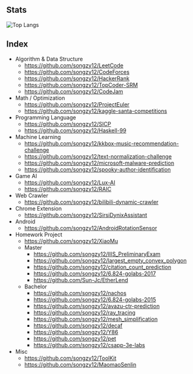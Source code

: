 ## Stats
![Top Langs](https://github-readme-stats.vercel.app/api/top-langs/?username=songzy12)

## Index

* Algorithm & Data Structure
  * https://github.com/songzy12/LeetCode
  * https://github.com/songzy12/CodeForces
  * https://github.com/songzy12/HackerRank
  * https://github.com/songzy12/TopCoder-SRM
  * https://github.com/songzy12/CodeJam
* Math / Optimization
  * https://github.com/songzy12/ProjectEuler
  * https://github.com/songzy12/kaggle-santa-competitions  
* Programming Language
  * https://github.com/songzy12/SICP
  * https://github.com/songzy12/Haskell-99
* Machine Learning
  * https://github.com/songzy12/kkbox-music-recommendation-challenge
  * https://github.com/songzy12/text-normalization-challenge
  * https://github.com/songzy12/microsoft-malware-prediction
  * https://github.com/songzy12/spooky-author-identification
* Game AI
  * https://github.com/songzy12/Lux-AI
  * https://github.com/songzy12/RAIC
* Web Crawler
  * https://github.com/songzy12/bilibili-dynamic-crawler
* Chrome Extension
  * https://github.com/songzy12/SirsiDynixAssistant
* Android
  * https://github.com/songzy12/AndroidRotationSensor
* Homework Project
  * https://github.com/songzy12/XiaoMu
  * Master
    * https://github.com/songzy12/IIIS_PreliminaryExam
    * https://github.com/songzy12/largest_empty_convex_polygon
    * https://github.com/songzy12/citation_count_prediction
    * https://github.com/songzy12/6.824-golabs-2017
    * https://github.com/Sun-Jc/EtherLend
  * Bachelor
    * https://github.com/songzy12/nachos
    * https://github.com/songzy12/6.824-golabs-2015
    * https://github.com/songzy12/avazu-ctr-prediction
    * https://github.com/songzy12/ray_tracing
    * https://github.com/songzy12/mesh_simplification
    * https://github.com/songzy12/decaf
    * https://github.com/songzy12/Y86
    * https://github.com/songzy12/pet
    * https://github.com/songzy12/csapp-3e-labs
* Misc
  * https://github.com/songzy12/ToolKit
  * https://github.com/songzy12/MaomaoSenlin

